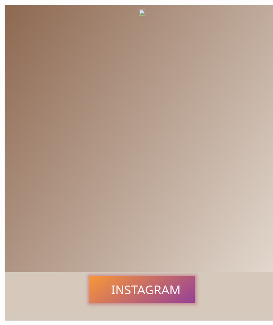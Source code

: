 <ul class="content" style="background: #d5c9bd; position: relative; top: 43px; left: -140px; z-index: 1; width: 93vw; margin: 0 auto; padding: 0;">

<ul style="overflow: hidden; padding: 0; background: linear-gradient(304deg, rgba(227,217,207,1) 0%, rgba(141,104,81,1) 100%); background-repeat: no-repeat; background-size: 100% 867px; line-height: 0;">
    <ol style="padding: 0; list-style-type: none; background: url(https://i.ibb.co/xMrBpkM/Main-screen-bg.png) no-repeat; background-size: cover; width: 100%; height: 852px;">
        <ul style="position: relative; z-index: 1; display: flex; justify-content: center; align-items: center; padding: 0;">
           <li style="display: flex; justify-content: center;">
               <img src="https://i.ibb.co/wCGStKz/Main-screen-photo.png" alt="" style="width: 100%;">
           </li>
        </ul>
    </ol>
    <ol style="padding: 0; list-style-type: none; display: flex; flex-direction: row; justify-content: center; align-items: center; position: relative; z-index: 2; flex-wrap: wrap; background: #d6c8bb;">
        <li class="buttons" style="background-image: linear-gradient( 144deg, rgb(248,151,56) 0%, rgb(148,64,153) 100%); width: 33.3333%; display: flex; align-items: baseline; justify-content: center; font-size: 45px;  column-gap: 23px; height: 100%; box-shadow: 0px 0px 9px 5px rgba(188,98,114,0.57); padding: 26px 0; min-width: 345px;">
            <img src="https://i.ibb.co/gyC5SfT/icon-insta.png" alt="">
            <a href="" style="text-decoration: none; color: #fff; font-family: 'system-ui'; font-weight: 100; line-height: 0.9; font-size: 40px">INSTAGRAM</a>
        </li>

        <li class="buttons" style="width: 33.3333%; height: 100%; display: flex; align-items: center; justify-content: center; font-size: 45px; background: #fdfa00; column-gap: 23px; padding: 17px 0; box-shadow: 0px 0px 9px 5px rgba(244,241,0,1); min-width: 345px;">
            <img src="https://i.ibb.co/k82zz0N/icon-spapchat.png" alt="">
            <a href="" style="text-decoration: none; color: #000; font-family: 'system-ui'; font-weight: 100; line-height: 0.9; font-size: 40px">SNAP CHAT</a>
        </li>

        <li class="buttons" style="background: #00a8ea; width: 33.3333%; height: 100%; display: flex; align-items: baseline; justify-content: center; font-size: 45px; column-gap: 23px; padding: 26px 0; box-shadow: 0px 0px 9px 5px rgba(0,168,234,1); min-width: 345px;">
            <img src="https://i.ibb.co/7VkVM6T/icon-onyfans.png" alt="">
            <a href="" style="text-decoration: none; color: #fff; font-family: 'system-ui'; font-weight: 100; line-height: 0.7; font-size: 40px">ONLY FANS</a>
        </li>

    </ol>
    <ol style="padding: 0; list-style-type: none; background: #d5c9bd url(https://i.ibb.co/xMrBpkM/Main-screen-bg.png); display: flex; flex-direction: row; background-size: cover; align-items: flex-end; flex-wrap: wrap;">
        <li style="width: 46%;">
            <img src="https://i.ibb.co/zbhMx15/about-me.png" style="margin-top: 50px;" alt="">
        </li>
        <li style="font-size: 29px; line-height: 23px; font-family: system-ui; letter-spacing: 2px; color: #4b4b4b; align-self: flex-start; margin: 80px 0 80px 20px;">
            Hi, I'm Kylie. Nice to see you in my room!<br>
            I am half American, but I live in Russia.<br>
            I am a very open and sincere person.<br>
            I am a model of communication - I love to talk,<br>
            I will always listen to you. I don't have the habit<br>
            of making promises and then doing nothing.<br>
            I will always find something to keep you busy.<br>
            If you have any special requests, ASK ME!<br>
            And one important thing, please be a gentleman<br>
            and keep naughty thoughts in advice ....<br>
            Tipping is the best form of compliment.<br>
            Thanks<br>
            <span style="font-style: oblique;">Love, Kylie</span>
        </li>
    </ol>
    <ol style="list-style-type: disc; background: #d5c9bd url(https://i.ibb.co/grQK7Y1/screen-3-bg.png) no-repeat; background-position: right -83px; font-size: 22px; line-height: 23px; font-family: system-ui; letter-spacing: 1px; color: #4b4b4b; padding-left: 90px;">
        <p style="margin: 0 0 0 -40px; padding: 50px 0; color: #49573b; font-weight: 500;">
            My hints menu is visible, so please read this, if you want something that is not on my menu,
            please tip me and include your request in a note and I'll see if we can come to a mutual agreement :)
        </p>
        <li>Be sure to read my menu.</li>
        <li>Please treat my people with courtesy and respect.</li>
        <li>If you would like to chat with me in a personal message, please give the appropriate amount </li>
        <li>from the tip menu, or become a member of my fan club to get it.</li>
        <li>Dirty / sex talk only in councils or in private.</li>
        <li>Try not to be shy and tip in a personal, I will answer you quickly, even just for communication!</li>
        <li>Do not make inquiries without a tip! I will not make any requests for free.</li>
        <li>If you have nothing to offer me, then you have nothing to do in this room)</li>
        <li>If you jerk off at me, jerk off in private. do not want private, do not waste your time and go</li>
        <li>I love privates. because there you can get to know each other better and have a great time</li>
        <li>Don't be rude to me. say hello when you enter the room and bye when you leave. especially in private</li>
        <li style="line-height: 40px;">If you do not agree with my work and with my rules, leave the room. Never teach
        me how to make money and work.</li>
        <li>Privat is a place for 2 and 6 12, etc. tokens are taken for it. But there are also actions for which</li>
        <li style="line-height: 40px;">I will take additional tokens. This is quite normal, don't be surprised. Again, if something does
        not suit you, immediately leave the room)</li>
        <p style="padding-top: 50px; font-style: oblique; margin: 0; line-height: 40px;">These rules, unfortunately, have to be enforced due to the terrible behavior towards
        me and towards the guys in my room. Thank you for taking the time to read the rules, please
        just be nice to me and to others, respect, courtesy and goodwill go a long way in all our lives.</p>
    </ol>
    <ol style="padding: 0; list-style-type: none; background: #d5c9bd url(https://i.ibb.co/0tvrrYj/screen-4-bg.png) no-repeat; background-size: cover;">
        <li style="position: relative; display: flex; justify-content: center;">
            <img src="https://i.ibb.co/sbFRCPq/Screen-4-photo.png" alt="" style="margin-top: 50px; margin-bottom: 100px;">
        </li>
    </ol>

    <ol style="margin-top: 50px; background: #d5c9bd; font-size: 30px; line-height: 0.6; font-family: system-ui; color: #343434; display: flex; flex-direction: row; justify-content: space-around; padding: 0; height: auto;">
       <ul style="list-style-type: disc; display: flex; flex-direction: column; align-items: center;">
          <img src="https://i.ibb.co/tXV1dC0/cup-icon.png" alt="" style="margin-bottom: 23px; height: 121px;">
           <li>Nick Name</li>
           <li>Nick Name</li>
           <li>Nick Name</li>
           <li>Nick Name</li>
           <li>Nick Name</li>
           <li>Nick Name</li>
           <li>Nick Name</li>
           <li>Nick Name</li>
           <li>Nick Name</li>
           <li>Nick Name</li>
       </ul>
       <ul style="list-style-type: disc; display: flex; flex-direction: column; align-items: center;">
          <img src="https://i.ibb.co/nbC4kwT/crown-icon.png" alt="" style="margin-bottom: 23px; height: 121px;">
           <li>Nick Name</li>
           <li>Nick Name</li>
           <li>Nick Name</li>
           <li>Nick Name</li>
           <li>Nick Name</li>
           <li>Nick Name</li>
           <li>Nick Name</li>
           <li>Nick Name</li>
           <li>Nick Name</li>
           <li>Nick Name</li>
       </ul>
       <ul style="list-style-type: disc; display: flex; flex-direction: column; align-items: center;">
          <img src="https://i.ibb.co/b1XD6BP/star-icon.png" alt="" style="margin-bottom: 23px; height: 121px;">
           <li>Nick Name</li>
           <li>Nick Name</li>
           <li>Nick Name</li>
           <li>Nick Name</li>
           <li>Nick Name</li>
           <li>Nick Name</li>
           <li>Nick Name</li>
           <li>Nick Name</li>
           <li>Nick Name</li>
           <li>Nick Name</li>
       </ul>
    </ol>
    <ol style="padding: 0; background: linear-gradient( 90deg, rgb(66,79,53) 0%, rgb(122,139,101) 100%); box-shadow: 0px 26px 43px 0px rgba(0, 0, 0, 0.14); display: flex; flex-direction: row; margin-top: 50px; position: relative; z-index: 2;">
        <ul style="font-size: 25px; color: #fff; font-weight: bold; line-height: 1; display: flex; flex-direction: column; align-items: center;width: 33.3333%; list-style-type: none; padding: 0; text-transform: uppercase; font-family: fantasy; font-weight: 100; padding: 28px; border-right: 1px solid #424f35;">
            <li>Council 100-1500</li>
            <li>to get</li>
            <li>to my dream list</li>
        </ul>
        <ul style="font-size: 25px; color: #fff; font-weight: bold; line-height: 1; display: flex; flex-direction: column; align-items: center;width: 33.3333%; list-style-type: none; padding: 0; text-transform: uppercase; font-family: fantasy; font-weight: 100; padding: 28px; border-right: 1px solid #424f35;">
            <li>Council 100-1500</li>
            <li>to get</li>
            <li>to my dream list</li>
        </ul>
        <ul style="font-size: 25px; color: #fff; font-weight: bold; line-height: 1; display: flex; flex-direction: column; align-items: center;width: 33.3333%; list-style-type: none; padding: 0; text-transform: uppercase; font-family: fantasy; font-weight: 100; padding: 28px; border-right: 1px solid #424f35;">
            <li>Council 100-1500</li>
            <li>to get</li>
            <li>to my dream list</li>
        </ul>
    </ol>

    <ol style="padding: 0; background: #d5c9bd url(https://i.ibb.co/k0s60W8/Screen-5-bg.png)no-repeat; position: relative; z-index: 1; background-size: cover; background-position-y: -188px;">
       <li style="display: flex; justify-content: center; align-items: center; padding: 114px 0 80px 0;">
           <img src="https://i.ibb.co/hBsVT5N/Tap-Menu-text.png" alt="">
       </li>


    <ol style="padding: 0; color: #49573b; font-family: system-ui; font-weight: 500; line-height: 1.3; font-size: 30px; width: 80%; margin: 0 auto;">
       <ul style="display: flex; padding: 0; list-style-type: none; justify-content: space-between; margin: 0 auto;     margin-bottom: -38px;">
            <li style="padding-left: 25px; border-radius: 10px; background: rgba(245, 254, 235, 0.6); width: 100%">PM / about pvt !!!!!!!</li>
            <li style="width: auto; min-width: 120px; background: #73845f; font-weight: 900; color: #fff; border-radius: 10px; display: flex; justify-content: flex-end; align-items: center; padding-right: 20px;">5</li>
        </ul>
        <ul style="display: flex; padding: 0; list-style-type: none; justify-content: space-between; margin: 0 auto;     margin-bottom: -38px;">
            <li style="padding-left: 25px; border-radius: 10px; background: rgba(255, 255, 255, 0.6); width: 100%">Stand up / turn around</li>
            <li style="width: auto; min-width: 120px; background: #4a573c; font-weight: 900; color: #fff; border-radius: 10px; display: flex; justify-content: flex-end; align-items: center; padding-right: 20px;">15</li>
        </ul>
        <ul style="display: flex; padding: 0; list-style-type: none; justify-content: space-between; margin: 0 auto; margin-bottom: -38px;">
            <li style="padding-left: 25px; border-radius: 10px; background: rgba(245, 254, 235, 0.6); width: 100%">If you like me (thumbs up)</li>
            <li style="width: auto; min-width: 120px; background: #73845f; font-weight: 900; color: #fff; border-radius: 10px; display: flex; justify-content: flex-end; align-items: center; padding-right: 20px;">25</li>
        </ul>
        <ul style="display: flex; padding: 0; list-style-type: none; justify-content: space-between;  margin: 0 auto; margin-bottom: -38px;">
            <li style="padding-left: 25px; border-radius: 10px; background: rgba(255, 255, 255, 0.6); width: 100%">Play my song, Kylie</li>
            <li style="width: auto; min-width: 120px; background: #4a573c; font-weight: 900; color: #fff; border-radius: 10px; display: flex; justify-content: flex-end; align-items: center; padding-right: 20px;">30</li>
        </ul>
        <ul style="display: flex; padding: 0; list-style-type: none; justify-content: space-between; f margin: 0 auto;     margin-bottom: -38px;">
            <li style="padding-left: 25px; border-radius: 10px; background: rgba(245, 254, 235, 0.6); width: 100%">Show ahegao, kylie omg</li>
            <li style="width: auto; min-width: 120px; background: #73845f; font-weight: 900; color: #fff; border-radius: 10px; display: flex; justify-content: flex-end; align-items: center; padding-right: 20px;">35</li>
        </ul>
        <ul style="display: flex; padding: 0; list-style-type: none; justify-content: space-between;  margin: 0 auto; margin-bottom: -38px;">
            <li style="padding-left: 25px; border-radius: 10px; background: rgba(255, 255, 255, 0.6); width: 100%">On your knees (38) Suck your finger OMG!</li>
            <li style="width: auto; min-width: 120px; background: #4a573c; font-weight: 900; color: #fff; border-radius: 10px; display: flex; justify-content: flex-end; align-items: center; padding-right: 20px;">39</li>
        </ul>
        <ul style="display: flex; padding: 0; list-style-type: none; justify-content: space-between;  margin: 0 auto; margin-bottom: -38px;">
            <li style="padding-left: 25px; border-radius: 10px; background: rgba(245, 254, 235, 0.6); width: 100%">Wet t-shirt / leggings (in pvt)</li>
            <li style="width: auto; min-width: 120px; background: #73845f; font-weight: 900; color: #fff; border-radius: 10px; display: flex; justify-content: flex-end; align-items: center; padding-right: 20px;">60</li>
        </ul>
        <ul style="display: flex; padding: 0; list-style-type: none; justify-content: space-between;  margin: 0 auto; margin-bottom: -38px;">
            <li style="padding-left: 25px; border-radius: 10px; background: rgba(255, 255, 255, 0.6); width: 100%">Play with breasts</li>
            <li style="width: auto; min-width: 120px; background: #4a573c; font-weight: 900; color: #fff; border-radius: 10px; display: flex; justify-content: flex-end; align-items: center; padding-right: 20px;">99</li>
        </ul>
        <ul style="display: flex; padding: 0; list-style-type: none; justify-content: space-between;  margin: 0 auto; margin-bottom: -38px;">
            <li style="padding-left: 25px; border-radius: 10px; background: rgba(245, 254, 235, 0.6); width: 100%">Blowjob / a lot of saliva (pwt)</li>
            <li style="width: auto; min-width: 120px; background: #73845f; font-weight: 900; color: #fff; border-radius: 10px; display: flex; justify-content: flex-end; align-items: center; padding-right: 20px;">110</li>
        </ul>
        <ul style="display: flex; padding: 0; list-style-type: none; justify-content: space-between;  margin: 0 auto; margin-bottom: -38px;">
            <li style="padding-left: 25px; border-radius: 10px; background: rgba(255, 255, 255, 0.6); width: 100%">Sports in underwear (htp)</li>
            <li style="width: auto; min-width: 120px; background: #4a573c; font-weight: 900; color: #fff; border-radius: 10px; display: flex; justify-content: flex-end; align-items: center; padding-right: 20px;">40</li>
        </ul>
        <ul style="display: flex; padding: 0; list-style-type: none; justify-content: space-between;  margin: 0 auto; margin-bottom: -38px;">
            <li style="padding-left: 25px; border-radius: 10px; background: rgba(245, 254, 235, 0.6); width: 100%">Twerk (in htp)</li>
            <li style="width: auto; min-width: 120px; background: #73845f; font-weight: 900; color: #fff; border-radius: 10px; display: flex; justify-content: flex-end; align-items: center; padding-right: 20px;">150</li>
        </ul>
        <ul style="display: flex; padding: 0; list-style-type: none; justify-content: space-between; f margin: 0 auto; margin-bottom: -38px;">
            <li style="padding-left: 25px; border-radius: 10px; background: rgba(255, 255, 255, 0.6); width: 100%">Your nickname on my body</li>
            <li style="width: auto; min-width: 120px; background: #4a573c; font-weight: 900; color: #fff; border-radius: 10px; display: flex; justify-content: flex-end; align-items: center; padding-right: 20px;">259</li>
        </ul>
        <ul style="display: flex; padding: 0; list-style-type: none; justify-content: space-between; margin: 0 auto; margin-bottom: -38px;">
            <li style="padding-left: 25px; border-radius: 10px; background: rgba(245, 254, 235, 0.6); width: 100%">Tits (in pvt)</li>
            <li style="width: auto; min-width: 120px; background: #73845f; font-weight: 900; color: #fff; border-radius: 10px; display: flex; justify-content: flex-end; align-items: center; padding-right: 20px;">300</li>
        </ul>
        <ul style="display: flex; padding: 0; list-style-type: none; justify-content: space-between;  margin: 0 auto; margin-bottom: -38px;">
            <li style="padding-left: 25px; border-radius: 10px; background: rgba(255, 255, 255, 0.6); width: 100%">Control lovense 5 min</li>
            <li style="width: auto; min-width: 120px; background: #4a573c; font-weight: 900; color: #fff; border-radius: 10px; display: flex; justify-content: flex-end; align-items: center; padding-right: 20px;">310</li>
        </ul>
        <ul style="display: flex; padding: 0; list-style-type: none; justify-content: space-between;  margin: 0 auto; margin-bottom: -38px;">
            <li style="padding-left: 25px; border-radius: 10px; background: rgba(245, 254, 235, 0.6); width: 100%">Control my dick, Kylie (JOI)</li>
            <li style="width: auto; min-width: 120px; background: #73845f; font-weight: 900; color: #fff; border-radius: 10px; display: flex; justify-content: flex-end; align-items: center; padding-right: 20px;">400</li>
        </ul>
        <ul style="display: flex; padding: 0; list-style-type: none; justify-content: space-between; f margin: 0 auto; margin-bottom: -38px;">
            <li style="padding-left: 25px; border-radius: 10px; background: rgba(255, 255, 255, 0.6); width: 100%">PGive me a day off and my dream advice OMG!</li>
            <li style="width: auto; min-width: 120px; background: #4a573c; font-weight: 900; color: #fff; border-radius: 10px; display: flex; justify-content: flex-end; align-items: center; padding-right: 20px;">10001</li>
        </ul>
</ol>

    </ol>
    <ol style="padding: 0; background: #d5c9bd url(https://i.ibb.co/0tvrrYj/screen-4-bg.png) center no-repeat;     background-position-y: 77px; background-size: cover">
        <li style="display: flex; align-items: center; justify-content: center;">
            <img src="https://i.ibb.co/F8Db84P/footer-img.png" alt="">
        </li>
    </ol>



</ul>

</ul>
